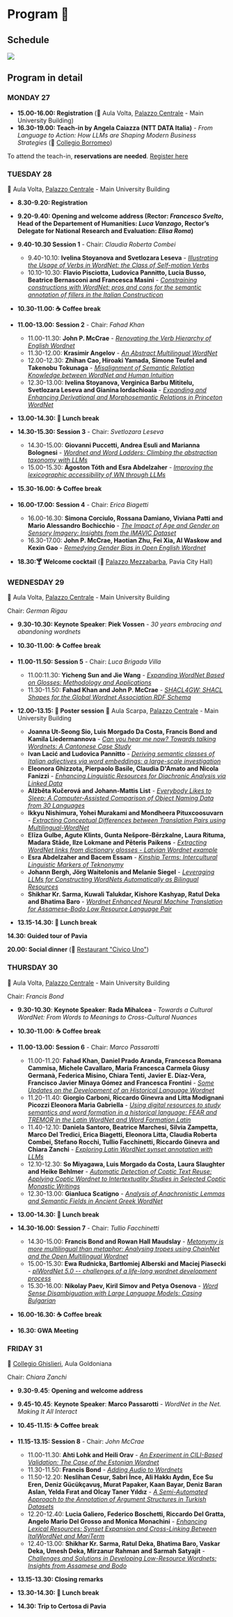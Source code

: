 # Program 📆

## Schedule
<img src="schedule.jpg">

## Program in detail

### MONDAY 27

- **15.00-16.00: Registration** (📍 Aula Volta, [Palazzo Centrale](https://maps.app.goo.gl/uDcBzWps2nrdF3qP8?g_st=com.google.maps.preview.copy) - Main University Building)
- **16.30-19.00: Teach-in by Angela Caiazza (NTT DATA Italia)** - *From Language to Action: How LLMs are Shaping Modern Business Strategies* (📍 [Collegio Borromeo](https://maps.google.com?q=Collegio%20Borromeo,%20Piazza%20del%20Collegio%20Borromeo,%209,%2027100%20Pavia%20PV&ftid=0x47872640a51fd051:0x1f667bf3d67b1269&entry=gps&lucs=,94246480,94242598,94224825,94227247,94227248,47071704,47069508,94218641,94228354,94233079,94203019,47084304,94208458,94208447&g_st=com.google.maps.preview.copy))

To attend the teach-in, **reservations are needed**. [Register here](https://www.eventbrite.it/e/biglietti-global-wordnet-conference-gwc2025-1116337227699)

### TUESDAY 28 
📍 Aula Volta, [Palazzo Centrale](https://maps.app.goo.gl/uDcBzWps2nrdF3qP8?g_st=com.google.maps.preview.copy) - Main University Building

- **8.30-9.20: Registration** 
- **9.20-9.40: Opening and welcome address (Rector: _Francesco Svelto_, Head of the Departement of Humanities: _Luca Vanzago_, Rector’s Delegate for National Research and Evaluation: _Elisa Roma_)**
- **9.40-10.30 Session 1** - Chair: *Claudia Roberta Combei*
  - 9.40-10.10: **Ivelina Stoyanova and Svetlozara Leseva** - [*Illustrating the Usage of Verbs in WordNet: the Class of Self-motion Verbs*](https://github.com/unipv-larl/GWC2025/releases/download/papers/GWC2025_paper_22.pdf)
  - 10.10-10.30: **Flavio Pisciotta, Ludovica Pannitto, Lucia Busso, Beatrice Bernasconi and Francesca Masini** - [*Constraining constructions with WordNet: pros and cons for the semantic annotation of fillers in the Italian Constructicon*](https://github.com/unipv-larl/GWC2025/releases/download/papers/GWC2025_paper_33.pdf)

- **10.30-11.00: ☕️ Coffee break**

- **11.00-13.00: Session 2** - Chair: *Fahad Khan*
  - 11.00-11.30: **John P. McCrae** - [*Renovating the Verb Hierarchy of English Wordnet*](https://github.com/unipv-larl/GWC2025/releases/download/papers/GWC2025_paper_1.pdf) 
  - 11.30-12.00: **Krasimir Angelov** - [*An Abstract Multilingual WordNet*](https://github.com/unipv-larl/GWC2025/releases/download/papers/GWC2025_paper_2.pdf) 
  - 12.00-12.30: **Zhihan Cao, Hiroaki Yamada, Simone Teufel and Takenobu Tokunaga** - [*Misalignment of Semantic Relation Knowledge between WordNet and Human Intuition*](https://github.com/unipv-larl/GWC2025/releases/download/papers/GWC2025_paper_5.pdf)
  - 12.30-13.00: **Ivelina Stoyanova, Verginica Barbu Mititelu, Svetlozara Leseva and Gianina Iordachioaia** - [*Expanding and Enhancing Derivational and Morphosemantic Relations in Princeton WordNet*](https://github.com/unipv-larl/GWC2025/releases/download/papers/GWC2025_paper_13.pdf)

- **13.00-14.30: 🍱 Lunch break**

- **14.30-15.30: Session 3** - Chair: *Svetlozara Leseva*
  - 14.30-15.00: **Giovanni Puccetti, Andrea Esuli and Marianna Bolognesi** - [*Wordnet and Word Ladders: Climbing the abstraction taxonomy with LLMs*](https://github.com/unipv-larl/GWC2025/releases/download/papers/GWC2025_paper_18.pdf)
  - 15.00-15.30: **Ágoston Tóth and Esra Abdelzaher** - [*Improving the lexicographic accessibility of WN through LLMs*](https://github.com/unipv-larl/GWC2025/releases/download/papers/GWC2025_paper_20.pdf)

- **15.30-16.00: ☕️ Coffee break**

- **16.00-17.00: Session 4** - Chair: *Erica Biagetti*
  - 16.00-16.30: **Simona Corciulo, Rossana Damiano, Viviana Patti and Mario Alessandro Bochicchio** - [*The Impact of Age and Gender on Sensory Imagery: Insights from the IMAVIC Dataset*](https://github.com/unipv-larl/GWC2025/releases/download/papers/GWC2025_paper_16.pdf)
  - 16.30-17.00: **John P. McCrae, Haotian Zhu, Fei Xia, Al Waskow and Kexin Gao** - [*Remedying Gender Bias in Open English Wordnet*](https://github.com/unipv-larl/GWC2025/releases/download/papers/GWC2025_paper_17.pdf)

- **18.30:🍸 Welcome cocktail**	(📍 [Palazzo Mezzabarba](https://maps.app.goo.gl/2EHCAgLPzhbU89fn6?g_st=com.google.maps.preview.copy), Pavia City Hall)

### WEDNESDAY 29
📍 Aula Volta, [Palazzo Centrale](https://maps.app.goo.gl/uDcBzWps2nrdF3qP8?g_st=com.google.maps.preview.copy) - Main University Building

Chair: *German Rigau*
- **9.30-10.30: Keynote Speaker**: **Piek Vossen** - *30 years embracing and abandoning wordnets* 

- **10.30-11.00: ☕️ Coffee break**	

- **11.00-11.50: Session 5** - Chair: *Luca Brigada Villa*
  - 11.00:11.30: **Yicheng Sun and Jie Wang** - [*Expanding WordNet Based on Glosses: Methodology and Applications*](https://github.com/unipv-larl/GWC2025/releases/download/papers/GWC2025_paper_6.pdf)
  - 11.30-11.50: **Fahad Khan and John P. McCrae** - [*SHACL4GW: SHACL Shapes for the Global Wordnet Association RDF Schema*](https://github.com/unipv-larl/GWC2025/releases/download/papers/GWC2025_paper_9.pdf)

- **12.00-13.15: 📰 Poster session**
📍 Aula Scarpa, [Palazzo Centrale](https://maps.app.goo.gl/uDcBzWps2nrdF3qP8?g_st=com.google.maps.preview.copy) - Main University Building
  - **Joanna Ut-Seong Sio, Luis Morgado Da Costa, Francis Bond and Kamila Liedermannova** - [_Can you hear me now? Towards talking Wordnets: A Cantonese Case Study_](https://github.com/unipv-larl/GWC2025/releases/download/papers/GWC2025_paper_37.pdf)
  - **Ivan Lacić and Ludovica Pannitto** - [_Deriving semantic classes of Italian adjectives via word embeddings: a large-scale investigation_](https://github.com/unipv-larl/GWC2025/releases/download/papers/GWC2025_paper_12.pdf)
  - **Eleonora Ghizzota, Pierpaolo Basile, Claudia D'Amato and Nicola Fanizzi** - [_Enhancing Linguistic Resources for Diachronic Analysis via Linked Data_](https://github.com/unipv-larl/GWC2025/releases/download/papers/GWC2025_paper_14.pdf)
  - **Alžběta Kučerová and Johann-Mattis List** - [_Everybody Likes to Sleep: A Computer-Assisted Comparison of Object Naming Data from 30 Languages_](https://github.com/unipv-larl/GWC2025/releases/download/papers/GWC2025_paper_24.pdf)
  - **Ikkyu Nishimura, Yohei Murakami and Mondheera Pituxcoosuvarn** - [_Extracting Conceptual Differences between Translation Pairs using Multilingual-WordNet_](https://github.com/unipv-larl/GWC2025/releases/download/papers/GWC2025_paper_7.pdf)
  - **Elīza Gulbe, Agute Klints, Gunta Nešpore-Bērzkalne, Laura Rituma, Madara Stāde, Ilze Lokmane and Pēteris Paikens** - [_Extracting WordNet links from dictionary glosses - Latvian Wordnet example_](https://github.com/unipv-larl/GWC2025/releases/download/papers/GWC2025_paper_19.pdf)
  - **Esra Abdelzaher and Bacem Essam** - [_Kinship Terms: Intercultural Linguistic Markers of Teknonymy_](https://github.com/unipv-larl/GWC2025/releases/download/papers/GWC2025_paper_25.pdf)
  - **Johann Bergh, Jörg Waitelonis and Melanie Siegel** - [_Leveraging LLMs for Constructing WordNets Automatically as Bilingual Resources_](https://github.com/unipv-larl/GWC2025/releases/download/papers/GWC2025_paper_15.pdf)
  - **Shikhar Kr. Sarma, Kuwali Talukdar, Kishore Kashyap, Ratul Deka and Bhatima Baro** - [_Wordnet Enhanced Neural Machine Translation for Assamese-Bodo Low Resource Language Pair_](https://github.com/unipv-larl/GWC2025/releases/download/papers/GWC2025_paper_34.pdf)

- **13.15-14.30: 🍱 Lunch break**
		
**14.30: Guided tour of Pavia**	

**20.00: Social dinner** (📍 [Restaurant "Civico Uno"](https://maps.app.goo.gl/PEaoNd3kXLWmhdAQ6?g_st=com.google.maps.preview.copy))

### THURSDAY 30
📍 Aula Volta, [Palazzo Centrale](https://maps.app.goo.gl/uDcBzWps2nrdF3qP8?g_st=com.google.maps.preview.copy) - Main University Building

Chair: *Francis Bond*
- **9.30-10.30**: **Keynote Speaker**: **Rada Mihalcea** - *Towards a Cultural WordNet: From Words to Meanings to Cross-Cultural Nuances*

- **10.30-11.00: ☕️ Coffee break**	

- **11.00-13.00: Session 6** - Chair: *Marco Passarotti*
  - 11.00-11.20: **Fahad Khan, Daniel Prado Aranda, Francesca Romana Cammisa, Michele Cavallaro, Maria Francesca Carmela Giusy Germanà, Federica Misino, Chiara Tenti, Javier E. Díaz-Vera, Francisco Javier Minaya Gómez and Francesca Frontini** - [*Some Updates on the Development of an Historical Language Wordnet*](https://github.com/unipv-larl/GWC2025/releases/download/papers/GWC2025_paper_8.pdf)
  - 11.20-11.40: **Giorgio Carboni, Riccardo Ginevra and Litta Modignani Picozzi Eleonora Maria Gabriella** - [*Using digital resources to study semantics and word formation in a historical language:  FEAR and TREMOR in the Latin WordNet and Word Formation Latin*](https://github.com/unipv-larl/GWC2025/releases/download/papers/GWC2025_paper_40.pdf)
  - 11.40-12.10: **Daniela Santoro, Beatrice Marchesi, Silvia Zampetta, Marco Del Tredici, Erica Biagetti, Eleonora Litta, Claudia Roberta Combei, Stefano Rocchi, Tullio Facchinetti, Riccardo Ginevra and Chiara Zanchi** - [*Exploring Latin WordNet synset annotation with LLMs*](https://github.com/unipv-larl/GWC2025/releases/download/papers/GWC2025_paper_32.pdf)
  - 12.10-12.30: **So Miyagawa, Luis Morgado da Costa, Laura Slaughter and Heike Behlmer** - [*Automatic Detection of Coptic Text Reuse: Applying Coptic Wordnet to Intertextuality Studies in Selected Coptic Monastic Writings*](https://github.com/unipv-larl/GWC2025/releases/download/papers/GWC2025_paper_29.pdf)
  - 12.30-13.00: **Gianluca Scatigno** - [*Analysis of Anachronistic Lemmas and Semantic Fields in Ancient Greek WordNet*](https://github.com/unipv-larl/GWC2025/releases/download/papers/GWC2025_paper_3.pdf)

- **13.00-14.30: 🍱 Lunch break**
				
- **14.30-16.00: Session 7** - Chair: *Tullio Facchinetti*
  - 14.30-15.00: **Francis Bond and Rowan Hall Maudslay** - [*Metonymy is more multilingual than metaphor: Analysing tropes using ChainNet and the Open Multilingual Wordnet*](https://github.com/unipv-larl/GWC2025/releases/download/papers/GWC2025_paper_36.pdf)
  - 15.00-15.30: **Ewa Rudnicka, Bartłomiej Alberski and Maciej Piasecki** - [*plWordNet 5.0 -- challenges of a life-long wordnet development process*](https://github.com/unipv-larl/GWC2025/releases/download/papers/GWC2025_paper_26.pdf)
  - 15.30-16.00: **Nikolay Paev, Kiril Simov and Petya Osenova** - [*Word Sense Disambiguation with Large Language Models: Casing Bulgarian*](https://github.com/unipv-larl/GWC2025/releases/download/papers/GWC2025_paper_27.pdf)

- **16.00-16.30: ☕️ Coffee break**

- **16.30: GWA Meeting**	

### FRIDAY 31
📍 [Collegio Ghislieri](https://maps.app.goo.gl/9mVLgXbCFfK5Q52S6?g_st=com.google.maps.preview.copy), Aula Goldoniana

Chair: *Chiara Zanchi*
- **9.30-9.45**: **Opening and welcome address**
- **9.45-10.45**: **Keynote Speaker**: **Marco Passarotti** - *WordNet in the Net. Making It All Interact*

- **10.45-11.15: ☕️ Coffee break**	

- **11.15-13.15: Session 8** - Chair: *John McCrae*
  - 11.00-11.30: **Ahti Lohk and Heili Orav** - [*An Experiment in CILI-Based Validation: The Case of the Estonian Wordnet*](https://github.com/unipv-larl/GWC2025/releases/download/papers/GWC2025_paper_21.pdf)
  - 11.30-11.50: **Francis Bond** - [*Adding Audio to Wordnets*](https://github.com/unipv-larl/GWC2025/releases/download/papers/GWC2025_paper_38.pdf)
  - 11.50-12.20: **Neslihan Cesur, Sabri İnce, Ali Hakkı Aydın, Ece Su Eren, Deniz Gücükçavuş, Murat Papaker, Kaan Bayar, Deniz Baran Aslan, Yelda Fırat and Olcay Taner Yıldız** - [*A Semi-Automated Approach to the Annotation of Argument Structures in Turkish Datasets*](https://github.com/unipv-larl/GWC2025/releases/download/papers/GWC2025_paper_30.pdf)
  - 12.20-12.40: **Lucia Galiero, Federico Boschetti, Riccardo Del Gratta, Angelo Mario Del Grosso and Monica Monachini** - [*Enhancing Lexical Resources: Synset Expansion and Cross-Linking Between ItalWordNet and MariTerm*](https://github.com/unipv-larl/GWC2025/releases/download/papers/GWC2025_paper_11.pdf)
  - 12.40-13.00: **Shikhar Kr. Sarma, Ratul Deka, Bhatima Baro, Vaskar Deka, Umesh Deka, Mirzanur Rahman and Sarmah Satyajit** - [*Challenges and Solutions in Developing Low-Resource Wordnets: Insights from Assamese and Bodo*](https://github.com/unipv-larl/GWC2025/releases/download/papers/GWC2025_paper_41.pdf)

- **13.15-13.30: Closing remarks**

- **13.30-14.30: 🍱 Lunch break**	
		
- **14.30: Trip to Certosa di Pavia**

